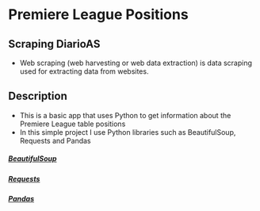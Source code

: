 # Premiere League Positions

## Scraping DiarioAS
- Web scraping (web harvesting or web data extraction) is data scraping used for extracting data from websites.

## Description
- This is a basic app that uses Python to get information about the Premiere League table positions
- In this simple project I use Python libraries such as BeautifulSoup, Requests and Pandas

##### [BeautifulSoup](https://www.crummy.com/software/BeautifulSoup/bs4/doc/ "Heading link")
##### [Requests](https://requests.readthedocs.io/en/master/ "Heading link")
##### [Pandas](https://pandas.pydata.org/ "Heading link")
